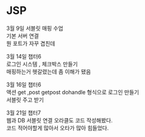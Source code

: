 # JSP
3월 9일 서블릿 매핑 수업<br>
기본 서버 연결<br>
뭔 포트가 자꾸 겹친데

3월 14일 챕터6<br>
로그인 시스템 , 체크박스 만들기 <br>
매핑하는거 헷갈렸는데 좀 이해가 됐음<br>

3월 16일 챕터6<br>
액션 get ,post getpost dohandle 형식으로 로그인 만들기<br>
서블릿 주고 받기<br>

3월 21일 챕터7<br>
웹과 DB 서블릿 연결 오라클도 코드 작성해봤다.<br>
코드 적어야할게 많아서 오타가 많아 힘들었다.<br>
